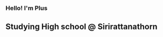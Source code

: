 

<h3>Hello! I'm Plus</h3>


<h2>Studying High school @ Sirirattanathorn</h2>
<h2Mainly learning ML</h2
